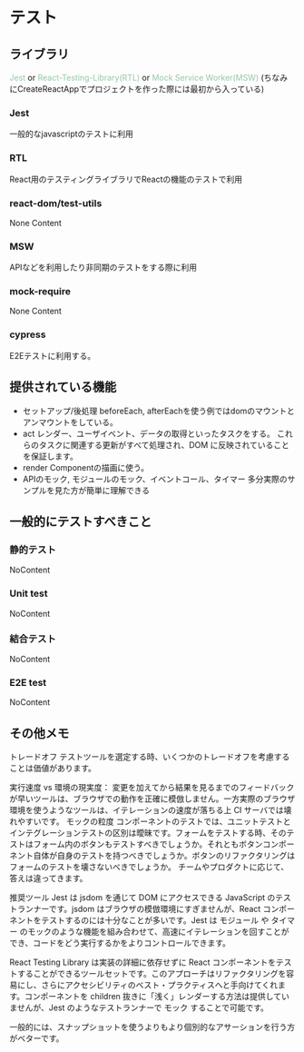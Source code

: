 # テスト
## ライブラリ
<span style="color: #95c7a4">Jest</span> or <span style="color: #95c7a4">React-Testing-Library(RTL)</span> or <span style="color: #95c7a4">Mock Service Worker(MSW)</span>
(ちなみにCreateReactAppでプロジェクトを作った際には最初から入っている)

### Jest
一般的なjavascriptのテストに利用

### RTL
React用のテスティングライブラリでReactの機能のテストで利用

### react-dom/test-utils
None Content

### MSW
APIなどを利用したり非同期のテストをする際に利用

### mock-require
None Content

### cypress
E2Eテストに利用する。

## 提供されている機能
- セットアップ/後処理
beforeEach, afterEachを使う例ではdomのマウントとアンマウントをしている。
-  act
レンダー、ユーザイベント、データの取得といったタスクをする。
これらのタスクに関連する更新がすべて処理され、DOM に反映されていることを保証します。
- render
Componentの描画に使う。
- APIのモック, モジュールのモック、イベントコール、タイマー
多分実際のサンプルを見た方が簡単に理解できる


## 一般的にテストすべきこと
### 静的テスト
NoContent
### Unit test
NoContent
### 結合テスト
NoContent
### E2E test
NoContent
## その他メモ
トレードオフ
テストツールを選定する時、いくつかのトレードオフを考慮することは価値があります。

実行速度 vs 環境の現実度： 変更を加えてから結果を見るまでのフィードバックが早いツールは、ブラウザでの動作を正確に模倣しません。一方実際のブラウザ環境を使うようなツールは、イテレーションの速度が落ちる上 CI サーバでは壊れやすいです。
モックの粒度 コンポーネントのテストでは、ユニットテストとインテグレーションテストの区別は曖昧です。フォームをテストする時、そのテストはフォーム内のボタンもテストすべきでしょうか。それともボタンコンポーネント自体が自身のテストを持つべきでしょうか。ボタンのリファクタリングはフォームのテストを壊さないべきでしょうか。
チームやプロダクトに応じて、答えは違ってきます。

推奨ツール
Jest は jsdom を通じて DOM にアクセスできる JavaScript のテストランナーです。jsdom はブラウザの模倣環境にすぎませんが、React コンポーネントをテストするのには十分なことが多いです。Jest は モジュール や タイマー のモックのような機能を組み合わせて、高速にイテレーションを回すことができ、コードをどう実行するかをよりコントロールできます。

React Testing Library は実装の詳細に依存せずに React コンポーネントをテストすることができるツールセットです。このアプローチはリファクタリングを容易にし、さらにアクセシビリティのベスト・プラクティスへと手向けてくれます。コンポーネントを children 抜きに「浅く」レンダーする方法は提供していませんが、Jest のようなテストランナーで モック することで可能です。

一般的には、スナップショットを使うよりもより個別的なアサーションを行う方がベターです。